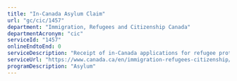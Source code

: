 ```yaml
---
title: "In-Canada Asylum Claim"
url: "gc/cic/1457"
department: "Immigration, Refugees and Citizenship Canada"
departmentAcronym: "cic"
serviceId: "1457"
onlineEndtoEnd: 0
serviceDescription: "Receipt of in-Canada applications for refugee protection (refugee claims). Eligible claims are referred to the Immigration and Refugee Board for a hearing and decision."
serviceUrl: "https://www.canada.ca/en/immigration-refugees-citizenship/services/refugees.html"
programDescription: "Asylum"
---
```

